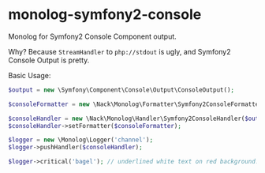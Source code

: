 monolog-symfony2-console
========================

Monolog for Symfony2 Console Component output.

Why? Because `StreamHandler` to `php://stdout` is ugly, and Symfony2 Console Output is pretty.

Basic Usage:

```php
$output = new \Symfony\Component\Console\Output\ConsoleOutput();

$consoleFormatter = new \Nack\Monolog\Formatter\Symfony2ConsoleFormatter();

$consoleHandler = new \Nack\Monolog\Handler\Symfony2ConsoleHandler($output);
$consoleHandler->setFormatter($consoleFormatter);

$logger = new \Monolog\Logger('channel');
$logger->pushHandler($consoleHandler);

$logger->critical('bagel'); // underlined white text on red background.
```
